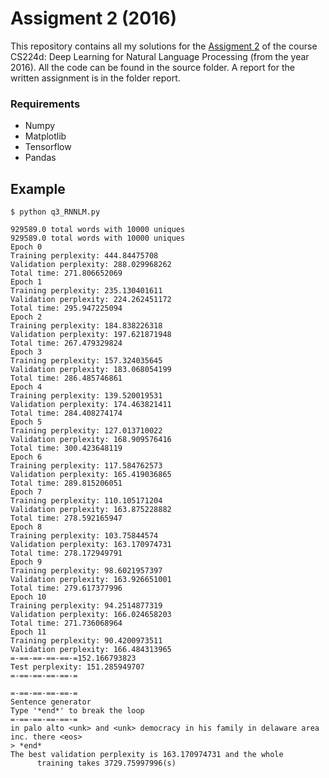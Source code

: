 # Assigment 2 (2016)

This repository contains all my solutions for the [Assigment 2](http://cs224d.stanford.edu/assignment2/index.html) of the course CS224d: Deep Learning for Natural Language Processing (from the year 2016). All the code can be found in the source folder. A report for the written assignment is in the folder report.

### Requirements
* Numpy
* Matplotlib
* Tensorflow
* Pandas


## Example

```
$ python q3_RNNLM.py

929589.0 total words with 10000 uniques
929589.0 total words with 10000 uniques
Epoch 0
Training perplexity: 444.84475708
Validation perplexity: 288.029968262
Total time: 271.806652069
Epoch 1
Training perplexity: 235.130401611
Validation perplexity: 224.262451172
Total time: 295.947225094
Epoch 2
Training perplexity: 184.838226318
Validation perplexity: 197.621871948
Total time: 267.479329824
Epoch 3
Training perplexity: 157.324035645
Validation perplexity: 183.068054199
Total time: 286.485746861
Epoch 4
Training perplexity: 139.520019531
Validation perplexity: 174.463821411
Total time: 284.408274174
Epoch 5
Training perplexity: 127.013710022
Validation perplexity: 168.909576416
Total time: 300.423648119
Epoch 6
Training perplexity: 117.584762573
Validation perplexity: 165.419036865
Total time: 289.815206051
Epoch 7
Training perplexity: 110.105171204
Validation perplexity: 163.875228882
Total time: 278.592165947
Epoch 8
Training perplexity: 103.75844574
Validation perplexity: 163.170974731
Total time: 278.172949791
Epoch 9
Training perplexity: 98.6021957397
Validation perplexity: 163.926651001
Total time: 279.617377996
Epoch 10
Training perplexity: 94.2514877319
Validation perplexity: 166.024658203
Total time: 271.736068964
Epoch 11
Training perplexity: 90.4200973511
Validation perplexity: 166.484313965
=-==-==-==-==-=152.166793823
Test perplexity: 151.285949707
=-==-==-==-==-=
 
=-==-==-==-==-=
Sentence generator
Type '*end*' to break the loop
=-==-==-==-==-=
in palo alto <unk> and <unk> democracy in his family in delaware area inc. there <eos>
> *end*
The best validation perplexity is 163.170974731 and the whole
      training takes 3729.75997996(s) 
```
